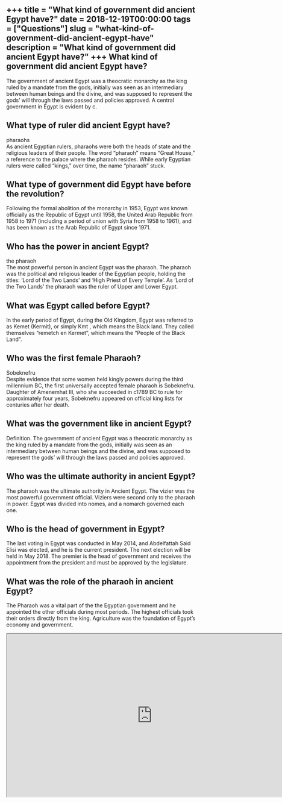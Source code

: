 +++
title = "What kind of government did ancient Egypt have?"
date = 2018-12-19T00:00:00
tags = ["Questions"]
slug = "what-kind-of-government-did-ancient-egypt-have"
description = "What kind of government did ancient Egypt have?"
+++
What kind of government did ancient Egypt have?
-----------------------------------------------

The government of ancient Egypt was a theocratic monarchy as the king ruled by a mandate from the gods, initially was seen as an intermediary between human beings and the divine, and was supposed to represent the gods’ will through the laws passed and policies approved. A central government in Egypt is evident by c.

What type of ruler did ancient Egypt have?
------------------------------------------

pharaohs  
As ancient Egyptian rulers, pharaohs were both the heads of state and the religious leaders of their people. The word “pharaoh” means “Great House,” a reference to the palace where the pharaoh resides. While early Egyptian rulers were called “kings,” over time, the name “pharaoh” stuck.

What type of government did Egypt have before the revolution?
-------------------------------------------------------------

Following the formal abolition of the monarchy in 1953, Egypt was known officially as the Republic of Egypt until 1958, the United Arab Republic from 1958 to 1971 (including a period of union with Syria from 1958 to 1961), and has been known as the Arab Republic of Egypt since 1971.

Who has the power in ancient Egypt?
-----------------------------------

the pharaoh  
The most powerful person in ancient Egypt was the pharaoh. The pharaoh was the political and religious leader of the Egyptian people, holding the titles: ‘Lord of the Two Lands’ and ‘High Priest of Every Temple’. As ‘Lord of the Two Lands’ the pharaoh was the ruler of Upper and Lower Egypt.

What was Egypt called before Egypt?
-----------------------------------

In the early period of Egypt, during the Old Kingdom, Egypt was referred to as Kemet (Kermit), or simply Kmt , which means the Black land. They called themselves “remetch en Kermet”, which means the “People of the Black Land”.

Who was the first female Pharaoh?
---------------------------------

Sobeknefru  
Despite evidence that some women held kingly powers during the third millennium BC, the first universally accepted female pharaoh is Sobeknefru. Daughter of Amenemhat III, who she succeeded in c1789 BC to rule for approximately four years, Sobeknefru appeared on official king lists for centuries after her death.

What was the government like in ancient Egypt?
----------------------------------------------

Definition. The government of ancient Egypt was a theocratic monarchy as the king ruled by a mandate from the gods, initially was seen as an intermediary between human beings and the divine, and was supposed to represent the gods’ will through the laws passed and policies approved.

Who was the ultimate authority in ancient Egypt?
------------------------------------------------

The pharaoh was the ultimate authority in Ancient Egypt. The vizier was the most powerful government official. Viziers were second only to the pharaoh in power. Egypt was divided into nomes, and a nomarch governed each one.

Who is the head of government in Egypt?
---------------------------------------

The last voting in Egypt was conducted in May 2014, and Abdelfattah Said Elisi was elected, and he is the current president. The next election will be held in May 2018. The premier is the head of government and receives the appointment from the president and must be approved by the legislature.

What was the role of the pharaoh in ancient Egypt?
--------------------------------------------------

The Pharaoh was a vital part of the the Egyptian government and he appointed the other officials during most periods. The highest officials took their orders directly from the king. Agriculture was the foundation of Egypt’s economy and government.

<iframe allow="accelerometer; autoplay; clipboard-write; encrypted-media; gyroscope; picture-in-picture" allowfullscreen="" class="__youtube_prefs__  epyt-is-override  no-lazyload" data-no-lazy="1" data-origheight="433" data-origwidth="770" data-skipgform_ajax_framebjll="" height="433" id="_ytid_38568" loading="lazy" src="https://www.youtube.com/embed/Dxwb5NtTcuM?enablejsapi=1&autoplay=0&cc_load_policy=0&cc_lang_pref=&iv_load_policy=1&loop=0&modestbranding=0&rel=1&fs=1&playsinline=0&autohide=2&theme=dark&color=red&controls=1&" title="YouTube player" width="770"></iframe>